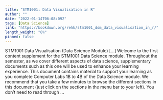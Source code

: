 ```yaml
---
title: "STM1001: Data Visualisation in R"
author: ""
date: "2022-01-14T06:08:09Z"
tags: [Data Science]
link: "https://bookdown.org/rehk/stm1001_dsm_data_visualisation_in_r/"
length_weight: "6%"
pinned: false
---
```


STM1001 Data Visualisation (Data Science Module) [...] Welcome to the first content supplement for the STM1001 Data Science module. Throughout the semester, as we cover different aspects of data science, supplementary documents such as this one will be used to enhance your learning experience. This document contains material to support your learning as you complete Computer Labs 1B to 4B of the Data Science module. We recommend that you take a few minutes to browse the different sections in this document (just click on the sections in the menu bar to your left). You don’t need to read through  ...
